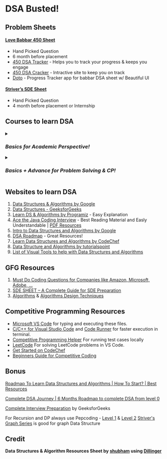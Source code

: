 # DSA Busted!


## Problem Sheets
#### [Love Babbar 450 Sheet](https://drive.google.com/file/d/1FMdN_OCfOI0iAeDlqswCiC2DZzD4nPsb/view) 
- Hand Picked Question 
- 6 month before placement
- [450 DSA Tracker](https://450-dsa-tracker.netlify.app/) - Helps you to track your progress & keeps you engage
- [450 DSA Cracker](https://450dsa.com/) - Intractive site to keep you on track
- [Doto](https://www.doto.co.in/) - Progress Tracker app for babbar DSA sheet w/ Beautiful UI

#### [Striver’s SDE Sheet](https://takeuforward.org/interviews/strivers-sde-sheet-top-coding-interview-problems/) 
- Hand Picked Question
- 4 month before placement or Internship


## Courses to learn DSA

<details>
    <summary><h3><i>Basics for Academic Perspective!</i></h3></summary>

#### [Abdul Bari](https://www.udemy.com/course/datastructurescncpp/)
- Basics (Theory)
- Data Structure Implementation
- Recursion & DP - Basics
- C & C++
- [Virtual Notes](https://github.com/sakshamgarg6500/Data-Structure-using-C-Notes)

#### [Jenny's Lectures](https://youtube.com/playlist?list=PLdo5W4Nhv31bbKJzrsKfMpo_grxuLl8LU)
- Basics (Theory)
- Data Structure Implementation
- Recursion & DP - Basics
- C

#### [C++ Full Course | Data Structures & Algorithms](https://youtube.com/playlist?list=PLfqMhTWNBTe0b2nM6JHVCnAkhQRGiZMSJ) by Apna College
- Basics to Advance for CP & Interview Prep
- Good Animation
- Good Explanation
- Start from 2nd Year
- C++

#### [Master the Coding Interview: Data Structures + Algorithms](https://www.udemy.com/course/master-the-coding-interview-data-structures-algorithms/)
- Ultimate coding interview bootcamp. Get more job offers, negotiate a raise: Everything you need to get the job you want!
- Good Explanation
- JavaScript

#### [Data Structures & Algorithms Essentials using C++ (2022)](https://www.udemy.com/course/cpp-data-structures-algorithms-prateek-narang/)
- Master core computer science concepts by mastering data structures, algorithms & problem solving using C++
- Good Visuals
- C++

#### [Data Structures and Algorithms - Self Paced](https://practice.geeksforgeeks.org/courses/dsa-self-paced) by GeeksforGeeks
- Paid
- Good Explanation
- Basics (Theory)
- C++
</details>

<details>
    <summary><h3><i>Basics + Advance for Problem Solving & CP!</i></h3></summary>
  
#### [Complete C++ Placement DSA Course](https://youtube.com/playlist?list=PLDzeHZWIZsTryvtXdMr6rPh4IDexB5NIA) by Babbar
- Hindi Language
- Not paid nor free course like this
- Not for beginners
- Concept + Problem Solving
- C++

#### [Java + DSA + Interview Preparation Course](https://youtube.com/playlist?list=PL9gnSGHSqcnr_DxHsP7AW9ftq0AtAyYqJ) by Kunal Kushwaha
- Concept + Problem Solving
- Good but Incomplete
- Java

#### [DSA-One Course - The Complete Data Structures and Algorithms Course](https://youtube.com/playlist?list=PLUcsbZa0qzu3yNzzAxgvSgRobdUUJvz7p) by Anuj Bhaiya
- Hindi Language
- Concept + Problem Solving
- Good Explanation
- Java

#### [Competitive Programming/DSA Course | Hindi](https://youtube.com/playlist?list=PLauivoElc3ggagradg8MfOZreCMmXMmJ-) by Luv
- Concept + Problem Solving
- C++
</details>


## Websites to learn DSA
1. [Data Structures & Algorithms by Google](https://techdevguide.withgoogle.com/paths/data-structures-and-algorithms/)
2. [Data Structures - GeeksforGeeks](https://www.geeksforgeeks.org/data-structures/)
3. [Learn DS & Algorithms by Programiz](https://www.programiz.com/dsa) - Easy Explanation
4. [Ace the Java Coding Interview](https://www.educative.io/path/ace-java-coding-interview) - Best Reading Material and Easly Understandable | [PDF Resources](https://github.com/techtanic/educative.io_courses)
5. [Intro to Data Structures and Algorithms by Google](https://www.udacity.com/course/data-structures-and-algorithms-in-python--ud513)
6. [DSA Roadmap](https://github.com/CodeChefVIT/resources/blob/master/CC_and_DSA/DSA.md) - Great Resources!
7. [Learn Data Structures and Algorithms by CodeChef](https://www.codechef.com/certification/data-structures-and-algorithms/prepare)
8. [Data Structure and Algorithms by tutorialspoint](https://www.tutorialspoint.com/data_structures_algorithms/index.htm)
9. [List of Visual Tools to help with Data Structures and Algorithms](https://dev.to/prnvbirajdar/list-of-visual-tools-to-help-with-data-structures-and-algorithms-4nb2)


## GFG Resources
1. [Must Do Coding Questions for Companies like Amazon, Microsoft, Adobe, …](https://www.geeksforgeeks.org/must-do-coding-questions-for-companies-like-amazon-microsoft-adobe/)
2. [SDE SHEET – A Complete Guide for SDE Preparation](https://www.geeksforgeeks.org/sde-sheet-a-complete-guide-for-sde-preparation/)
3. [Algorithms](https://www.geeksforgeeks.org/fundamentals-of-algorithms/) & [Algorithms Design Techniques](https://www.geeksforgeeks.org/algorithms-design-techniques/)


## Competitive Programming Resources
- [Microsoft VS Code](https://code.visualstudio.com/) for typing and executing these files.
- [C/C++ for Visual Studio Code](https://github.com/Microsoft/vscode-cpptools) and [Code Runner](https://github.com/formulahendry/vscode-code-runner) for faster execution in terminal.
- [Competitive Programming Helper](https://github.com/agrawal-d/cph) For running test cases locally
- [LeetCode](https://github.com/LeetCode-OpenSource/vscode-leetcode) For solving LeetCode problems in VS Code.
- [Get Started on CodeChef](https://github.com/codechef-org/codechef-resources/blob/master/getting-started.md)
- [Beginners Guide for Competitive Coding](https://github.com/CodeChefVIT/resources/blob/master/CC_and_DSA/COMPETITIVE-CODING.md)


## Bonus
[Roadmap To Learn Data Structures and Algorithms | How To Start? | Best Resources](https://youtu.be/WjYdkHzcGhc)

[Complete DSA Journey | 6 Months Roadmap to complete DSA from level 0](https://youtu.be/hORRaq7CNw0)

[Complete Interview Preparation](https://practice.geeksforgeeks.org/courses/complete-interview-preparation) by GeeksforGeeks

For Recursion and DP always use Pepcoding - [Level 1](https://youtube.com/playlist?list=PL-Jc9J83PIiFxaBahjslhBD1LiJAV7nKs) & [Level 2](https://youtube.com/playlist?list=PL-Jc9J83PIiHO9SQ6lxGuDsZNt2mkHEn0)
[Striver's Graph Series](https://youtube.com/playlist?list=PLgUwDviBIf0rGEWe64KWas0Nryn7SCRWw) is good for graph Data Structure


## Credit
**Data Structures & Algorithm Resources Sheet by [shubham](https://github.com/noobshubham) using [Dillinger](https://dillinger.io/)**
